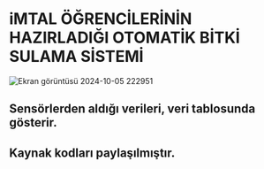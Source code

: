 # iMTAL ÖĞRENCİLERİNİN HAZIRLADIĞI OTOMATİK BİTKİ SULAMA SİSTEMİ
![Ekran görüntüsü 2024-10-05 222951](https://github.com/user-attachments/assets/b88eba07-bb40-4f78-8389-95547a10f61e) 
## Sensörlerden aldığı verileri, veri tablosunda gösterir. 
## Kaynak kodları paylaşılmıştır.
